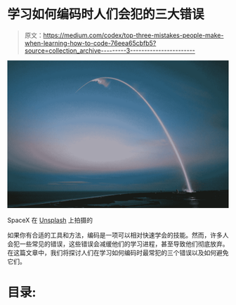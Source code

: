 # 学习如何编码时人们会犯的三大错误

> 原文：<https://medium.com/codex/top-three-mistakes-people-make-when-learning-how-to-code-76eea65cbfb5?source=collection_archive---------3----------------------->

![](img/53cfba4763df42f6c95ba627eca4237b.png)

SpaceX 在 [Unsplash](https://unsplash.com?utm_source=medium&utm_medium=referral) 上拍摄的

如果你有合适的工具和方法，编码是一项可以相对快速学会的技能。然而，许多人会犯一些常见的错误，这些错误会减缓他们的学习进程，甚至导致他们彻底放弃。在这篇文章中，我们将探讨人们在学习如何编码时最常犯的三个错误以及如何避免它们。

# 目录: